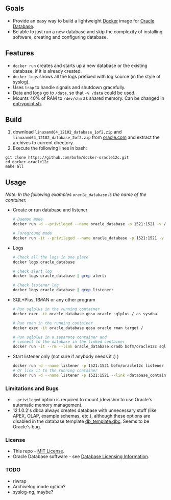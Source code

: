 ## Goals
* Provide an easy way to build a lightweight [Docker](http://www.docker.com/) image for [Oracle Database](http://docs.oracle.com/database/121/index.htm).
* Be able to just run a new database and skip the complexity of installing software, creating and configuring database.

## Features
* `docker run` creates and starts up a new database or the existing database, if it is already created.
* `docker logs` shows all the logs prefixed with log source (in the style of syslog).
* Uses `trap` to handle signals and shutdown gracefully.
* Data and logs go to `/data`, so that `-v /data` could be used.
* Mounts 40% of RAM to `/dev/shm` as shared memory. Can be changed in [entrypoint.sh](step2/entrypoint.sh).


## Build
1.  download `linuxamd64_12102_database_1of2.zip` and `linuxamd64_12102_database_2of2.zip` from [oracle.com](http://www.oracle.com/technetwork/database/enterprise-edition/downloads/database12c-linux-download-2240591.html) and extract the archives to current directory.
2. Execute the following lines in bash:
```shell
git clone https://github.com/bofm/docker-oracle12c.git
cd docker-oracle12c
make all
```

## Usage
*Note: In the following examples `oracle_database` is the name of the container.*

* Create or run database and listener

  ```bash
  # Daemon mode
  docker run -d --privileged --name oracle_database -p 1521:1521 -v /data bofm/oracle12c

  # Foreground mode
  docker run -it --privileged --name oracle_database -p 1521:1521 -v /data bofm/oracle12c
  ```

* Logs

  ```bash
  # Check all the logs in one place
  docker logs oracle_database

  # Check alert log
  docker logs oracle_database | grep alert:

  # Check listener log
  docker logs oracle_database | grep listener:
  ```

* SQL*Plus, RMAN or any other program

  ```bash
  # Run sqlplus in the running container
  docker exec -it oracle_database gosu oracle sqlplus / as sysdba

  # Run rman in the running container
  docker exec -it oracle_database gosu oracle rman target /

  # Run sqlplus in a separate container and
  # connect to the database in the linked container
  docker run -it --rm --link oracle_database:oradb bofm/oracle12c sqlplus sys/sys@oradb/ORCL as sysdba
  ```

* Start listener only (not sure if anybody needs it :) )

  ```bash
  docker run -d --name listener -p 1521:1521 bofm/oracle12c listener
  # Or link it to the running container
  docker run -d --name listener -p 1521:1521 --link <database_container> bofm/oracle12c listener
  ```

### Limitations and Bugs
* `--privileged` option is required to mount /dev/shm to use Oracle's automatic memory management.
* 12.1.0.2's dbca always creates database with unnecessary stuff (like APEX, OLAP, example schemas, etc.), although these options are disabled in the database template [db_template.dbc](step2/db_template.dbc). Seems to be Oracle's bug.

### License
* This repo - [MIT License](LICENSE).
* Oracle Database software - see [Database Licensing Information](http://docs.oracle.com/database/121/DBLIC/toc.htm).

### TODO
* rlwrap
* Archivelog mode option?
* syslog-ng, maybe?
